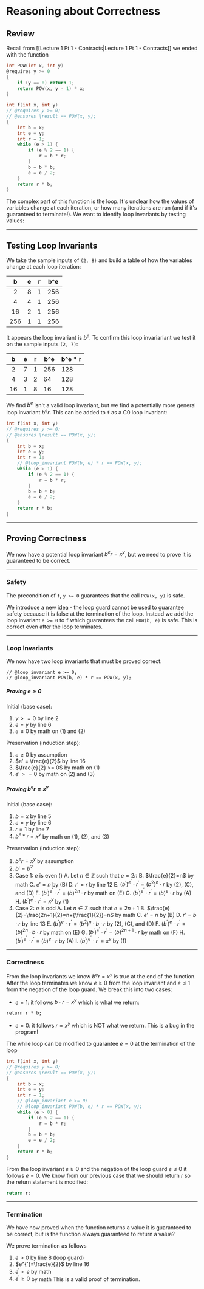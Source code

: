# Reasoning about Correctness
## Review
Recall from [[Lecture 1  Pt 1 - Contracts|Lecture 1  Pt 1 - Contracts]] we ended with the function

```c
int POW(int x, int y)
@requires y >= 0
{
	if (y == 0) return 1;
	return POW(x, y - 1) * x;
}

int f(int x, int y) 
// @requires y >= 0;
// @ensures \result == POW(x, y);
{
	int b = x;
	int e = y;
	int r = 1;
	while (e > 1) {
		if (e % 2 == 1) {
			r = b * r;
		}
		b = b * b;
		e = e / 2;
	}
	return r * b;
}
```

The complex part of this function is the loop. It's unclear how the values of variables change at each iteration, or how many iterations are run (and if it's guaranteed to terminate!). We want to identify loop invariants by testing values:
- - - 
## Testing Loop Invariants
We take the sample inputs of `(2, 8)` and build a table of how the variables change at each loop iteration:

| b | e | r | b^e |
| :--: | :--: | :--: | ---- |
| 2 | 8 | 1 | 256 |
| 4 | 4 | 1 | 256 |
| 16 | 2 | 1 | 256 |
| 256 | 1 | 1 | 256 |

It appears the loop invariant is $b^e$. To confirm this loop invariariant we test it on the sample inputs `(2, 7)`:

| b | e | r | b^e | b^e * r |
| :--: | :--: | :--: | ---- | ---- |
| 2 | 7 | 1 | 256 | 128 |
| 4 | 3 | 2 | 64 | 128 |
| 16 | 1 | 8 | 16 | 128 |

We find $b^e$ isn't a valid loop invariant, but we find a potentially more general loop invariant $b^{e}r$. This can be added to `f` as a C0 loop invariant:

```c
int f(int x, int y) 
// @requires y >= 0;
// @ensures \result == POW(x, y);
{
	int b = x;
	int e = y;
	int r = 1;
	// @loop_invariant POW(b, e) * r == POW(x, y);
	while (e > 1) {
		if (e % 2 == 1) {
			r = b * r;
		}
		b = b * b;
		e = e / 2;
	}
	return r * b;
}
```
- - - 
## Proving Correctness
We now have a potential loop invariant $b^{e}r=x^{y}$, but we need to prove it is guaranteed to be correct.
- - - 
### Safety
The precondition of `f`, `y >= 0` guarantees that the call `POW(x, y)` is safe.

We introduce a new idea - the loop guard cannot be used to guarantee safety because it is false at the termination of the loop. Instead we add the loop invariant `e >= 0` to `f` which guarantees the call `POW(b, e)` is safe. This is correct even after the loop terminates.
- - - 
### Loop Invariants
We now have two loop invariants that must be proved correct:

```
// @loop_invariant e >= 0;
// @loop_invariant POW(b, e) * r == POW(x, y);
```
##### Proving $e\geq 0$
Initial (base case):
1. $y >= 0$ by line 2
2. $e = y$ by line 6
3. $e \geq 0$ by math on (1) and (2)

Preservation (induction step):
1. $e \geq 0$ by assumption
2. $e' = \frac{e}{2}$ by line 16
3. $\frac{e}{2} >= 0$ by math on (1)
5. $e' >= 0$ by math on (2) and (3)
##### Proving $b^{e}r=x^{y}$

Initial (base case):
1. $b = x$ by line 5
2. $e = y$ by line 6
3. $r = 1$ by line 7
5. $b^{e} * r = x^{y}$ by math on (1), (2), and (3)

Preservation (induction step):
1. $b^{e}r=x^{y}$ by assumption
2. $b'=b^{2}$
3. Case 1: $e$ is even ()
	A. Let $n\in\mathbb{Z}$ such that $e=2n$
	B. $\frac{e}{2}=n$ by math
	C. $e'=n$ by (B)
	D. $r'=r$ by line 12
	E. $(b^{'})^{e^{'}}\cdot r^{'}=(b^{2})^{n}\cdot r$ by (2), (C), and (D)
	F. $(b^{'})^{e^{'}}\cdot r^{'}=(b)^{2n}\cdot r$ by math on (E)
	G. $(b^{'})^{e^{'}}\cdot r^{'}=(b)^{e}\cdot r$ by (A)
	H. $(b^{'})^{e^{'}}\cdot r^{'}=x^{y}$ by (1)
4. Case 2: $e$ is odd
	A. Let $n\in\mathbb{Z}$ such that $e=2n+1$
	B. $\frac{e}{2}=\frac{2n+1}{2}=n+{\frac{1}{2}}=n$ by math
	C. $e'=n$ by (B)
	D. $r'=b\cdot r$ by line 13
	E. $(b^{'})^{e^{'}}\cdot r^{'}=(b^{2})^{n}\cdot b\cdot r$ by (2), (C), and (D)
	F. $(b^{'})^{e^{'}}\cdot r^{'}=(b)^{2n}\cdot b\cdot r$ by math on (E)
	G. $(b^{'})^{e^{'}}\cdot r^{'}=(b)^{2n+1}\cdot r$ by math on (F)
	H. $(b^{'})^{e^{'}}\cdot r^{'}=(b)^{e}\cdot r$ by (A)
	I. $(b^{'})^{e^{'}}\cdot r^{'}=x^{y}$ by (1)
- - - 
### Correctness
From the loop invariants we know $b^{e}r=x^{y}$ is true at the end of the function. After the loop terminates we know $e\geq 0$ from the loop invariant and $e\leq 1$ from the negation of the loop guard. We break this into two cases:
-  $e=1$: it follows $b\cdot r=x^{y}$ which is what we return:

```
return r * b;
```

- $e=0$: it follows $r=x^{y}$ which is NOT what we return. This is a bug in the program! 

The while loop can be modified to guarantee $e=0$ at the termination of the loop

```c
int f(int x, int y) 
// @requires y >= 0;
// @ensures \result == POW(x, y);
{
	int b = x;
	int e = y;
	int r = 1;
	// @loop_invariant e >= 0;
	// @loop_invariant POW(b, e) * r == POW(x, y);
	while (e > 0) {
		if (e % 2 == 1) {
			r = b * r;
		}
		b = b * b;
		e = e / 2;
	}
	return r * b;
}
```

From the loop invariant $e\geq 0$ and the negation of the loop guard $e\leq 0$ it follows $e=0$. We know from our previous case that we should return $r$ so the return statement is modified:

```c
return r;
```
- - - 
### Termination
We have now proved when the function returns a value it is guaranteed to be correct, but is the function always guaranteed to return a value?

We prove termination as follows
1. $e>0$ by line 8 (loop guard)
2. $e^{'}=\frac{e}{2}$ by line 16
3. $e^{'}<e$ by math
4. $e^{'}\geq 0$ by math
This is a valid proof of termination.

